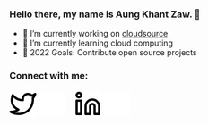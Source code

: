 ### Hello there, my name is Aung Khant Zaw. 👋

- 🔭 I’m currently working on [cloudsource](https://www.cloudsource.co.jp/)
- 🌱 I’m currently learning cloud computing
- 👯 2022 Goals: Contribute open source projects


### Connect with me:



[![website](./img/twitter-light.svg)](https://twitter.com/AungKha49878494#gh-light-mode-only)
[![website](./img/twitter-dark.svg)](https://twitter.com/AungKha49878494#gh-dark-mode-only)
&nbsp;&nbsp;
[![website](./img/linkedin-light.svg)](https://www.linkedin.com/in/aung-khant-zaw-0ab61616b/#gh-light-mode-only)
[![website](./img/linkedin-dark.svg)](https://www.linkedin.com/in/aung-khant-zaw-0ab61616b/#gh-dark-mode-only)
